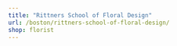 ```yaml
---
title: "Rittners School of Floral Design"
url: /boston/rittners-school-of-floral-design/
shop: florist
---
```

